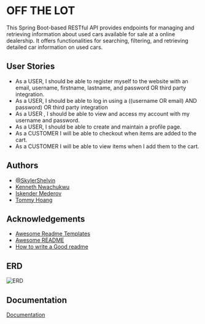 
# OFF THE LOT

This Spring Boot-based RESTful API provides endpoints for managing and retrieving information about used cars available for sale at a  online dealership. It offers functionalities for searching, filtering, and retrieving detailed car information on used cars.






## User Stories

* As a USER, I should be able to register myself to the website with an email, username, firstname, lastname, and password OR third party integration.
* As a USER, I should be able to log in using a ((username OR email) AND password) OR third party integration
* As a USER , I should be able to view and access my account with my username and password.
* As a USER, I should be able to create and maintain a profile page.
* As a CUSTOMER I will be able to checkout when items are added to the cart. 
* As a CUSTOMER I will be able to view items when I add them to the cart.
## Authors

- [@SkylerShelvin](https://github.com/skylershelvin)
- [Kenneth Nwachukwu](https://github.com/KennyyyN)
- [Iskender Mederov](https://github.com/MederovIskender)
- [Tommy Hoang](https://github.com/Karituo-Luster)


## Acknowledgements

 - [Awesome Readme Templates](https://awesomeopensource.com/project/elangosundar/awesome-README-templates)
 - [Awesome README](https://github.com/matiassingers/awesome-readme)
 - [How to write a Good readme](https://bulldogjob.com/news/449-how-to-write-a-good-readme-for-your-github-project)


## ERD
![ERD](image_path)
## Documentation

[Documentation](https://trello.com/b/3L5DaRj3/e-commerce-board-team-4)

